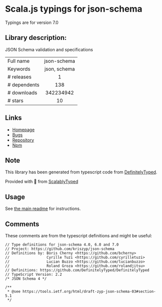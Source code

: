 
# Scala.js typings for json-schema

Typings are for version 7.0

## Library description:
JSON Schema validation and specifications

|                    |                 |
| ------------------ | :-------------: |
| Full name          | json-schema |
| Keywords           | json, schema |
| # releases         | 1 |
| # dependents       | 138 |
| # downloads        | 342234942 |
| # stars            | 10 |

## Links
- [Homepage](https://github.com/kriszyp/json-schema#readme)
- [Bugs](https://github.com/kriszyp/json-schema/issues)
- [Repository](https://github.com/kriszyp/json-schema)
- [Npm](https://www.npmjs.com/package/json-schema)
    


## Note
This library has been generated from typescript code from [DefinitelyTyped](https://definitelytyped.org).

Provided with :purple_heart: from [ScalablyTyped](https://github.com/oyvindberg/ScalablyTyped)

## Usage
See [the main readme](../../readme.md) for instructions.

## Comments

These comments are from the typescript definitions and might be useful:
```
// Type definitions for json-schema 4.0, 6.0 and 7.0
// Project: https://github.com/kriszyp/json-schema
// Definitions by: Boris Cherny <https://github.com/bcherny>
//                 Cyrille Tuzi <https://github.com/cyrilletuzi>
//                 Lucian Buzzo <https://github.com/lucianbuzzo>
//                 Roland Groza <https://github.com/rolandjitsu>
// Definitions: https://github.com/DefinitelyTyped/DefinitelyTyped
// TypeScript Version: 2.2
/* JSON Schema 4 */

/**
 * @see https://tools.ietf.org/html/draft-zyp-json-schema-03#section-5.1
 */

```

